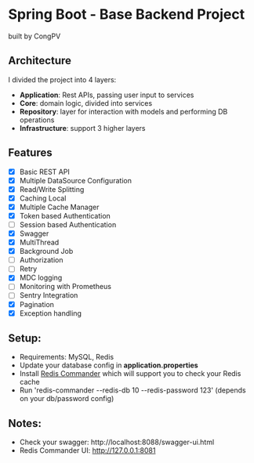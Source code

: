# Spring Boot - Base Backend Project

built by CongPV

## Architecture

I divided the project into 4 layers:

- **Application**: Rest APIs, passing user input to services
- **Core**: domain logic, divided into services
- **Repository**: layer for interaction with models and performing DB operations
- **Infrastructure**: support 3 higher layers

## Features

- [X] Basic REST API
- [X] Multiple DataSource Configuration
- [X] Read/Write Splitting
- [X] Caching Local
- [X] Multiple Cache Manager
- [X] Token based Authentication
- [ ] Session based Authentication
- [X] Swagger
- [X] MultiThread
- [X] Background Job
- [ ] Authorization
- [ ] Retry
- [X] MDC logging
- [ ] Monitoring with Prometheus
- [ ] Sentry Integration
- [X] Pagination
- [X] Exception handling

## Setup:

- Requirements: MySQL, Redis
- Update your database config in **application.properties**
- Install [Redis Commander](https://github.com/joeferner/redis-commander) which will support you to
  check your Redis cache
- Run 'redis-commander --redis-db 10 --redis-password 123' (depends on your db/password config)

## Notes:

- Check your swagger: http://localhost:8088/swagger-ui.html
- Redis Commander UI: http://127.0.0.1:8081